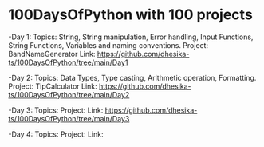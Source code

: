 # 100DaysOfPython with 100 projects 

-Day 1:
Topics: String, String manipulation, Error handling, Input Functions, String Functions, Variables and naming conventions.
Project: BandNameGenerator
Link: https://github.com/dhesika-ts/100DaysOfPython/tree/main/Day1

-Day 2:
Topics: Data Types, Type casting, Arithmetic operation, Formatting.
Project: TipCalculator
Link: https://github.com/dhesika-ts/100DaysOfPython/tree/main/Day2

-Day 3:
Topics:
Project:
Link: https://github.com/dhesika-ts/100DaysOfPython/tree/main/Day3

-Day 4:
Topics:
Project:
Link:
